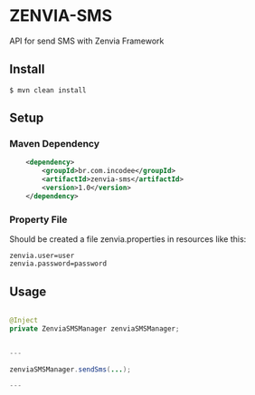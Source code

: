 # ZENVIA-SMS

API for send SMS with Zenvia Framework

## Install

    $ mvn clean install
    
## Setup

### Maven Dependency

    
```xml
    <dependency>
        <groupId>br.com.incodee</groupId>
        <artifactId>zenvia-sms</artifactId>
        <version>1.0</version>
    </dependency>
```


### Property File

Should be created a file zenvia.properties in resources like this:

    zenvia.user=user
    zenvia.password=password
    
   
## Usage

```java

@Inject
private ZenviaSMSManager zenviaSMSManager;


---

zenviaSMSManager.sendSms(...);

---

```


